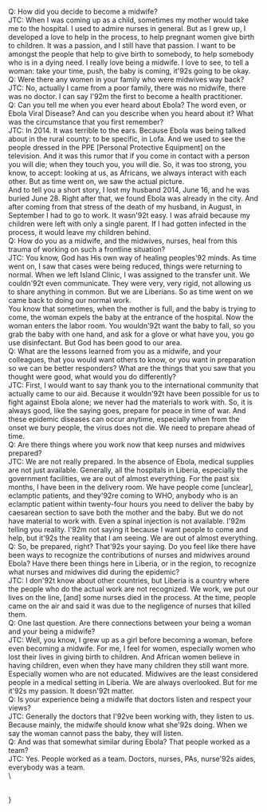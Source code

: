 Q: How did you decide to become a midwife?\
JTC: When I was coming up as a child, sometimes my mother would take me to the hospital. I used to admire nurses in general. But as I grew up, I developed a love to help in the process, to help pregnant women give birth to children. It was a passion, and I still have that passion. I want to be amongst the people that help to give birth to somebody, to help somebody who is in a dying need. I really love being a midwife. I love to see, to tell a woman: take your time, push, the baby is coming, it\'92s going to be okay.\
Q: Were there any women in your family who were midwives way back?\
JTC: No, actually I came from a poor family, there was no midwife, there was no doctor. I can say I\'92m the first to become a health practitioner.\
Q: Can you tell me when you ever heard about Ebola? The word even, or Ebola Viral Disease? And can you describe when you heard about it? What was the circumstance that you first remember?\
JTC: In 2014. It was terrible to the ears. Because Ebola was being talked about in the rural county: to be specific, in Lofa. And we used to see the people dressed in the PPE [Personal Protective Equipment] on the television. And it was this rumor that if you come in contact with a person you will die; when they touch you, you will die. So, it was too strong, you know, to accept: looking at us, as Africans, we always interact with each other. But as time went on, we saw the actual picture.\
And to tell you a short story, I lost my husband 2014, June 16, and he was buried June 28. Right after that, we found Ebola was already in the city. And after coming from that stress of the death of my husband, in August, in September I had to go to work. It wasn\'92t easy. I was afraid because my children were left with only a single parent. If I had gotten infected in the process, it would leave my children behind.\
Q: How do you as a midwife, and the midwives, nurses, heal from this trauma of working on such a frontline situation?\
JTC: You know, God has His own way of healing peoples\'92 minds. As time went on, I saw that cases were being reduced, things were returning to normal. When we left Island Clinic, I was assigned to the transfer unit. We couldn\'92t even communicate. They were very, very rigid, not allowing us to share anything in common. But we are Liberians. So as time went on we came back to doing our normal work.\
You know that sometimes, when the mother is full, and the baby is trying to come, the woman expels the baby at the entrance of the hospital. Now the woman enters the labor room. You wouldn\'92t want the baby to fall, so you grab the baby with one hand, and ask for a glove or what have you, you go use disinfectant. But God has been good to our area.\
Q: What are the lessons learned from you as a midwife, and your colleagues, that you would want others to know, or you want in preparation so we can be better responders? What are the things that you saw that you thought were good, what would you do differently?\
JTC: First, I would want to say thank you to the international community that actually came to our aid. Because it wouldn\'92t have been possible for us to fight against Ebola alone; we never had the materials to work with. So, it is always good, like the saying goes, prepare for peace in time of war. And these epidemic diseases can occur anytime, especially when from the onset we bury people, the virus does not die. We need to prepare ahead of time.\
Q: Are there things where you work now that keep nurses and midwives prepared?\
JTC: We are not really prepared. In the absence of Ebola, medical supplies are not just available. Generally, all the hospitals in Liberia, especially the government facilities, we are out of almost everything. For the past six months, I have been in the delivery room. We have people come [unclear], eclamptic patients, and they\'92re coming to WHO, anybody who is an eclamptic patient within twenty-four hours you need to deliver the baby by caesarean section to save both the mother and the baby. But we do not have material to work with. Even a spinal injection is not available. I\'92m telling you reality. I\'92m not saying it because I want people to come and help, but it\'92s the reality that I am seeing. We are out of almost everything.\
Q: So, be prepared, right? That\'92s your saying. Do you feel like there have been ways to recognize the contributions of nurses and midwives around Ebola? Have there been things here in Liberia, or in the region, to recognize what nurses and midwives did during the epidemic?\
JTC: I don\'92t know about other countries, but Liberia is a country where the people who do the actual work are not recognized. We work, we put our lives on the line, [and] some nurses died in the process. At the time, people came on the air and said it was due to the negligence of nurses that killed them.\
Q: One last question. Are there connections between your being a woman and your being a midwife?\
JTC: Well, you know, I grew up as a girl before becoming a woman, before even becoming a midwife. For me, I feel for women, especially women who lost their lives in giving birth to children. And African women believe in having children, even when they have many children they still want more. Especially women who are not educated. Midwives are the least considered people in a medical setting in Liberia. We are always overlooked. But for me it\'92s my passion. It doesn\'92t matter.\
Q: Is your experience being a midwife that doctors listen and respect your views?\
JTC: Generally the doctors that I\'92ve been working with, they listen to us. Because mainly, the midwife should know what she\'92s doing. When we say the woman cannot pass the baby, they will listen.\
Q: And was that somewhat similar during Ebola? That people worked as a team?\
JTC: Yes. People worked as a team. Doctors, nurses, PAs, nurse\'92s aides, everybody was a team.      \
\
}
